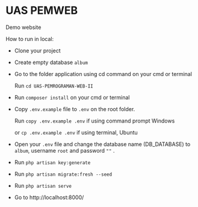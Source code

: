 # UAS PEMWEB
Demo website 
<!-- commment -->
How to run in local:

- Clone your project
- Create empty database `album`
- Go to the folder application using cd command on your cmd or terminal 

    Run `cd UAS-PEMROGRAMAN-WEB-II`
- Run `composer install` on your cmd or terminal
- Copy `.env.example` file to `.env` on the root folder. 

    Run `copy .env.example .env` if using command prompt Windows

    or `cp .env.example .env` if using terminal, Ubuntu
- Open your `.env` file and change the database name (DB_DATABASE) to `album`, username `root` and password ```""``` .
- Run `php artisan key:generate`
- Run `php artisan migrate:fresh --seed`
- Run `php artisan serve`
- Go to http://localhost:8000/